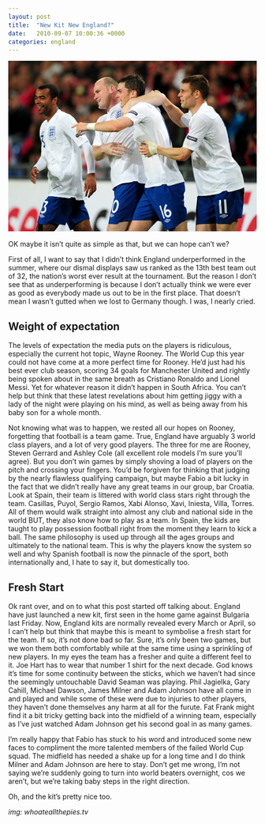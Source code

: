 ```yaml
---
layout: post
title:  "New Kit New England?"
date:   2010-09-07 10:00:36 +0000
categories: england
---
```

![England New Kit](/assets/img/eng-2010.jpg)

OK maybe it isn’t quite as simple as that, but we can hope can’t we?

First of all, I want to say that I didn’t think England underperformed in the summer, where our dismal displays saw us ranked as the 13th best team out of 32, the nation’s worst ever result at the tournament. But the reason I don’t see that as underperforming is because I don’t actually think we were ever as good as everybody made us out to be in the first place. That doesn’t mean I wasn’t gutted when we lost to Germany though. I was, I nearly cried.

## Weight of expectation

The levels of expectation the media puts on the players is ridiculous, especially the current hot topic, Wayne Rooney. The World Cup this year could not have come at a more perfect time for Rooney. He’d just had his best ever club season, scoring 34 goals for Manchester United and rightly being spoken about in the same breath as Cristiano Ronaldo and Lionel Messi. Yet for whatever reason it didn’t happen in South Africa. You can’t help but think that these latest revelations about him getting jiggy with a lady of the night were playing on his mind, as well as being away from his baby son for a whole month.

Not knowing what was to happen, we rested all our hopes on Rooney, forgetting that football is a team game. True, England have arguably 3 world class players, and a lot of very good players. The three for me are Rooney, Steven Gerrard and Ashley Cole (all excellent role models I’m sure you’ll agree). But you don’t win games by simply shoving a load of players on the pitch and crossing your fingers. You’d be forgiven for thinking that judging by the nearly flawless qualifying campaign, but maybe Fabio a bit lucky in the fact that we didn’t really have any great teams in our group, bar Croatia. Look at Spain, their team is littered with world class stars right through the team. Casillas, Puyol, Sergio Ramos, Xabi Alonso, Xavi, Iniesta, Villa, Torres. All of them would walk straight into almost any club and national side in the world BUT, they also know how to play as a team. In Spain, the kids are taught to play possession football right from the moment they learn to kick a ball. The same philosophy is used up through all the ages groups and ultimately to the national team. This is why the players know the system so well and why Spanish football is now the pinnacle of the sport, both internationally and, I hate to say it, but domestically too.

## Fresh Start

Ok rant over, and on to what this post started off talking about. England have just launched a new kit, first seen in the home game against Bulgaria last Friday. Now, England kits are normally revealed every March or April, so I can’t help but think that maybe this is meant to symbolise a fresh start for the team. If so, it’s not done bad so far. Sure, it’s only been two games, but we won them both comfortably while at the same time using a sprinkling of new players. In my eyes the team has a fresher and quite a different feel to it. Joe Hart has to wear that number 1 shirt for the next decade. God knows it’s time for some continuity between the sticks, which we haven’t had since the seemingly untouchable David Seaman was playing. Phil Jagielka, Gary Cahill, Michael Dawson, James Milner and Adam Johnson have all come in and played and while some of these were due to injuries to other players, they haven’t done themselves any harm at all for the furute. Fat Frank might find it a bit tricky getting back into the midfield of a winning team, especially as I’ve just watched Adam Johnson get his second goal in as many games.

I’m really happy that Fabio has stuck to his word and introduced some new faces to compliment the more talented members of the failed World Cup squad. The midfield has needed a shake up for a long time and I do think Milner and Adam Johnson are here to stay. Don’t get me wrong, I’m not saying we’re suddenly going to turn into world beaters overnight, cos we aren’t, but we’re taking baby steps in the right direction.

Oh, and the kit’s pretty nice too.

_img: whoateallthepies.tv_
